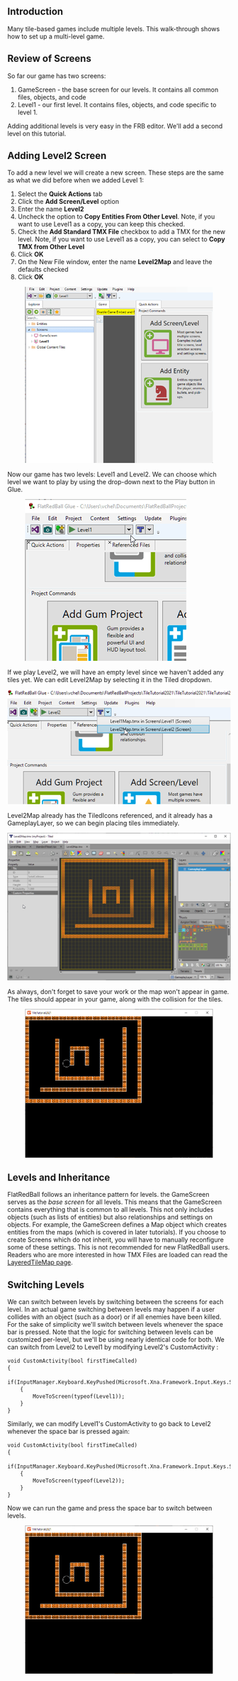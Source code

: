## Introduction

Many tile-based games include multiple levels. This walk-through shows how to set up a multi-level game.

## Review of Screens

So far our game has two screens:

1.  GameScreen - the base screen for our levels. It contains all common files, objects, and code
2.  Level1 - our first level. It contains files, objects, and code specific to level 1.

Adding additional levels is very easy in the FRB editor. We'll add a second level on this tutorial.

## Adding Level2 Screen

To add a new level we will create a new screen. These steps are the same as what we did before when we added Level 1:

1.  Select the **Quick Actions** tab
2.  Click the **Add Screen/Level** option
3.  Enter the name **Level2**
4.  Uncheck the option to **Copy Entities From Other Level**. Note, if you want to use Level1 as a copy, you can keep this checked.
5.  Check the **Add Standard TMX File** checkbox to add a TMX for the new level. Note, if you want to use Level1 as a copy, you can select to **Copy TMX from Other Level**
6.  Click **OK**
7.  On the New File window, enter the name **Level2Map** and leave the defaults checked
8.  Click **OK**



<figure><img src="/media/2016-08-11_08-56-58.gif" alt=""><figcaption></figcaption></figure>

 Now our game has two levels: Level1 and Level2. We can choose which level we want to play by using the drop-down next to the Play button in Glue. 

<figure><img src="/media/2016-08-2021_February_20_132044.gif" alt=""><figcaption></figcaption></figure>

 If we play Level2, we will have an empty level since we haven't added any tiles yet. We can edit Level2Map by selecting it in the Tiled dropdown.

![](/media/2021-02-img_603174ef881fe.png)

Level2Map already has the TiledIcons referenced, and it already has a GameplayLayer, so we can begin placing tiles immediately.

![](/media/2021-02-img_60317559d4c13.png)

As always, don't forget to save your work or the map won't appear in game. The tiles should appear in your game, along with the collision for the tiles. 

<figure><img src="/media/2016-08-2021_February_20_134848.gif" alt=""><figcaption></figcaption></figure>



## Levels and Inheritance

FlatRedBall follows an inheritance pattern for levels. the GameScreen serves as the *base screen* for all levels. This means that the GameScreen contains everything that is common to all levels. This not only includes objects (such as lists of entities) but also relationships and settings on objects. For example, the GameScreen defines a Map object which creates entities from the maps (which is covered in later tutorials). If you choose to create Screens which do not inherit, you will have to manually reconfigure some of these settings. This is not recommended for new FlatRedBall users. Readers who are more interested in how TMX Files are loaded can read the [LayeredTileMap page](/documentation/tools/tiled-plugin/flatredball-tilegraphics-layeredtilemap.md).

## Switching Levels

We can switch between levels by switching between the screens for each level. In an actual game switching between levels may happen if a user collides with an object (such as a door) or if all enemies have been killed. For the sake of simplicity we'll switch between levels whenever the space bar is pressed. Note that the logic for switching between levels can be customized per-level, but we'll be using nearly identical code for both. We can switch from Level2 to Level1 by modifying Level2's CustomActivity :

``` lang:c#
void CustomActivity(bool firstTimeCalled)
{
    if(InputManager.Keyboard.KeyPushed(Microsoft.Xna.Framework.Input.Keys.Space))
    {
        MoveToScreen(typeof(Level1));
    }
}
```

Similarly, we can modify Level1's CustomActivity to go back to Level2 whenever the space bar is pressed again:

``` lang:c#
void CustomActivity(bool firstTimeCalled)
{
    if(InputManager.Keyboard.KeyPushed(Microsoft.Xna.Framework.Input.Keys.Space))
    {
        MoveToScreen(typeof(Level2));
    }
}
```

Now we can run the game and press the space bar to switch between levels. 

<figure><img src="/media/2016-08-2021_February_20_134150.gif" alt=""><figcaption></figcaption></figure>


